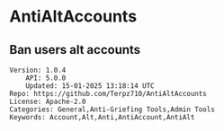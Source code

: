 # AntiAltAccounts
## Ban users alt accounts
```properties
Version: 1.0.4
    API: 5.0.0
    Updated: 15-01-2025 13:18:14 UTC
Repo: https://github.com/Terpz710/AntiAltAccounts
License: Apache-2.0
Categories: General,Anti-Griefing Tools,Admin Tools
Keywords: Account,Alt,Anti,AntiAccount,AntiAlt
```